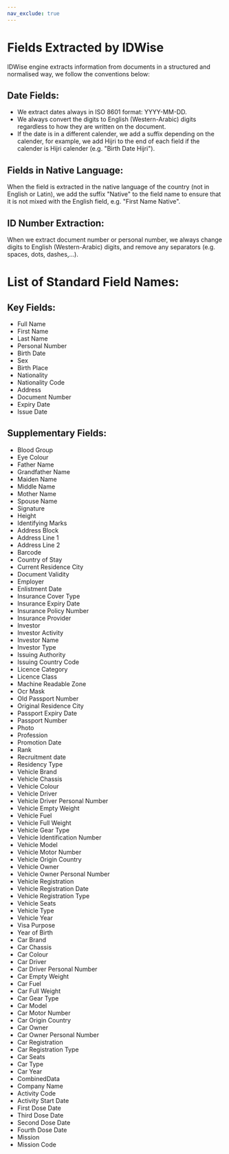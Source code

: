 ```yaml
---
nav_exclude: true
---
```


Fields Extracted by IDWise
==========================

IDWise engine extracts information from documents in a structured and normalised way, we follow the conventions below:

Date Fields:
-------------

-   We extract dates always in ISO 8601 format: YYYY-MM-DD.
-   We always convert the digits to English (Western-Arabic) digits regardless to how they are written on the document.
-   If the date is in a different calender, we add a suffix depending on the calender, for example, we add Hijri to the end of each field if the calender is Hijri calender (e.g. "Birth Date Hijri").

Fields in Native Language:
--------------------------

When the field is extracted in the native language of the country (not in English or Latin), we add the suffix "Native" to the field name to ensure that it is not mixed with the English field, e.g. "First Name Native".

ID Number Extraction:
---------------------

When we extract document number or personal number, we always change digits to English (Western-Arabic) digits, and remove any separators (e.g. spaces, dots, dashes,...).

# List of Standard Field Names:


## Key Fields:
- Full Name
- First Name
- Last Name
- Personal Number
- Birth Date
- Sex
- Birth Place
- Nationality
- Nationality Code
- Address
- Document Number
- Expiry Date
- Issue Date


## Supplementary Fields:
- Blood Group
- Eye Colour
- Father Name
- Grandfather Name
- Maiden Name
- Middle Name
- Mother Name
- Spouse Name
- Signature
- Height
- Identifying Marks
- Address Block
- Address Line 1
- Address Line 2
- Barcode
- Country of Stay
- Current Residence City
- Document Validity
- Employer
- Enlistment Date
- Insurance Cover Type
- Insurance Expiry Date
- Insurance Policy Number
- Insurance Provider
- Investor
- Investor Activity
- Investor Name
- Investor Type
- Issuing Authority
- Issuing Country Code
- Licence Category
- Licence Class
- Machine Readable Zone
- Ocr Mask
- Old Passport Number
- Original Residence City
- Passport Expiry Date
- Passport Number
- Photo
- Profession
- Promotion Date
- Rank
- Recruitment date
- Residency Type
- Vehicle Brand
- Vehicle Chassis
- Vehicle Colour
- Vehicle Driver
- Vehicle Driver Personal Number
- Vehicle Empty Weight
- Vehicle Fuel
- Vehicle Full Weight
- Vehicle Gear Type
- Vehicle Identification Number
- Vehicle Model
- Vehicle Motor Number
- Vehicle Origin Country
- Vehicle Owner
- Vehicle Owner Personal Number
- Vehicle Registration
- Vehicle Registration Date
- Vehicle Registration Type
- Vehicle Seats
- Vehicle Type
- Vehicle Year
- Visa Purpose
- Year of Birth
- Car Brand
- Car Chassis
- Car Colour
- Car Driver
- Car Driver Personal Number
- Car Empty Weight
- Car Fuel
- Car Full Weight
- Car Gear Type
- Car Model
- Car Motor Number
- Car Origin Country
- Car Owner
- Car Owner Personal Number
- Car Registration
- Car Registration Type
- Car Seats
- Car Type
- Car Year
- CombinedData
- Company Name
- Activity Code
- Activity Start Date
- First Dose Date
- Third Dose Date
- Second Dose Date
- Fourth Dose Date
- Mission
- Mission Code
